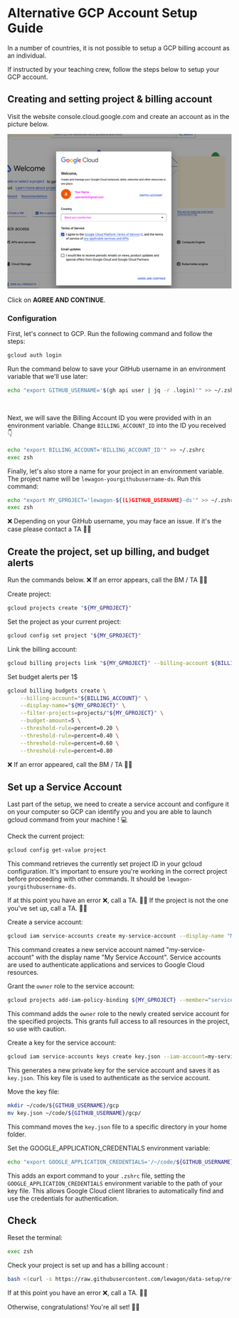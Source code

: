 # Alternative GCP Account Setup Guide

In a number of countries, it is not possible to setup a GCP billing account as an individual.

If instructed by your teaching crew, follow the steps below to setup your GCP account.

## Creating and setting project & billing account

Visit the website console.cloud.google.com and create an account as in the picture below.

![GCP Website](images/gcp-create-account.png)

Click on **AGREE AND CONTINUE**.


### Configuration

First, let's connect to GCP. Run the following command and follow the steps:

```bash
gcloud auth login
```

Run the command below to save your GitHub username in an environment variable that we'll use later:

```bash
echo "export GITHUB_USERNAME='$(gh api user | jq -r .login)'" >> ~/.zshrc
```

<br>

Next, we will save the Billing Account ID you were provided with in an environment variable. Change `BILLING_ACCOUNT_ID` into the ID you received 👇

```bash
echo "export BILLING_ACCOUNT='BILLING_ACCOUNT_ID'" >> ~/.zshrc
exec zsh
```

Finally, let's also store a name for your project in an environment variable. The project name will be `lewagon-yourgithubusername-ds`. Run this command:

```bash
echo "export MY_GPROJECT='lewagon-${(L)GITHUB_USERNAME}-ds'" >> ~/.zshrc
exec zsh
```



❌ Depending on your GitHub username, you may face an issue. If it's the case please contact a TA 🙋‍♂️

## Create the project, set up billing, and budget alerts

Run the commands below. ❌ If an error appears, call the BM / TA 🙋‍♂️

Create project:

```bash
gcloud projects create "${MY_GPROJECT}"
```

Set the project as your current project:

```bash
gcloud config set project "${MY_GPROJECT}"
```

Link the billing account:
```bash
gcloud billing projects link "${MY_GPROJECT}" --billing-account ${BILLING_ACCOUNT}
```

Set budget alerts per 1$
```bash
gcloud billing budgets create \
	--billing-account="${BILLING_ACCOUNT}" \
	--display-name="${MY_GPROJECT}" \
	--filter-projects=projects/"${MY_GPROJECT}" \
	--budget-amount=5 \
	--threshold-rule=percent=0.20 \
	--threshold-rule=percent=0.40 \
	--threshold-rule=percent=0.60 \
	--threshold-rule=percent=0.80
```

❌ If an error appeared, call the BM / TA 🙋‍♂️


## Set up a Service Account

Last part of the setup, we need to create a service account and configure it on your computer so GCP can identify you and you are able to launch gcloud command from your machine ! 💻

Check the current project:

```bash
gcloud config get-value project
```

This command retrieves the currently set project ID in your gcloud configuration.
It's important to ensure you're working in the correct project before proceeding with other commands. It should be `lewagon-yourgithubusername-ds`.

If at this point you have an error ❌, call a TA. 🙋‍♂️
If the project is not the one you've set up, call a TA. 🙋‍♂️

Create a service account:

```bash
gcloud iam service-accounts create my-service-account --display-name "My Service Account"
```

This command creates a new service account named "my-service-account" with the display name "My Service Account".
Service accounts are used to authenticate applications and services to Google Cloud resources.

Grant the `owner` role to the service account:

```bash
gcloud projects add-iam-policy-binding ${MY_GPROJECT} --member="serviceAccount:my-service-account@${MY_GPROJECT}.iam.gserviceaccount.com" --role="roles/owner"
```

This command adds the `owner` role to the newly created service account for the specified projects.
This grants full access to all resources in the project, so use with caution.

Create a key for the service account:

```bash
gcloud iam service-accounts keys create key.json --iam-account=my-service-account@${MY_GPROJECT}.iam.gserviceaccount.com
```

This generates a new private key for the service account and saves it as `key.json`. This key file is used to authenticate as the service account.

Move the key file:

```bash
mkdir ~/code/${GITHUB_USERNAME}/gcp
mv key.json ~/code/${GITHUB_USERNAME}/gcp/
```

This command moves the `key.json` file to a specific directory in your home folder.

Set the GOOGLE_APPLICATION_CREDENTIALS environment variable:

```bash
echo "export GOOGLE_APPLICATION_CREDENTIALS='/~/code/${GITHUB_USERNAME}/gcp/key.json'" >> ~/.zshrc
```
This adds an export command to your `.zshrc` file, setting the `GOOGLE_APPLICATION_CREDENTIALS` environment variable to the path of your key file. This allows Google Cloud client libraries to automatically find and use the credentials for authentication.


## Check

Reset the terminal:

```bash
exec zsh
```

Check your project is set up and has a billing account :

```bash
bash <(curl -s https://raw.githubusercontent.com/lewagon/data-setup/refs/heads/nogcp/checks/gcp_check.sh)
```

If at this point you have an error ❌, call a TA. 🙋‍♂️

Otherwise, congratulations! You're all set! 🎉🎉
